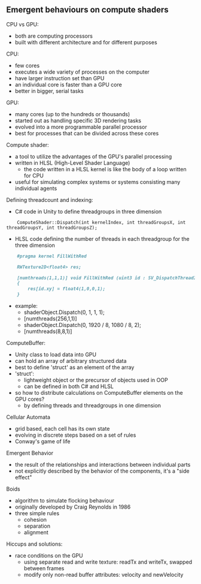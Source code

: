 ## Emergent behaviours on compute shaders

CPU vs GPU:
- both are computing processors
- built with different architecture and for different purposes

CPU:
- few cores
- executes a wide variety of processes on the computer
- have larger instruction set than GPU
- an individual core is faster than a GPU core
- better in bigger, serial tasks

GPU:
- many cores (up to the hundreds or thousands)
- started out as handling specific 3D rendering tasks
- evolved into a more programmable parallel processor
- best for processes that can be divided across these cores

Compute shader:
- a tool to utilize the advantages of the GPU's parallel processing
- written in HLSL (High-Level Shader Language)
  - the code written in a HLSL kernel is like the body of a loop written for CPU
- useful for simulating complex systems or systems consisting many individual agents

Defining threadcount and indexing:
- C# code in Unity to define threadgroups in three dimension <br>
```
    ComputeShader::Dispatch(int kernelIndex, int threadGroupsX, int threadGroupsY, int threadGroupsZ);
```

- HLSL code defining the number of threads in each threadgroup for the three dimension <br>
```markdown
    #pragma kernel FillWithRed

    RWTexture2D<float4> res;

    [numthreads(1,1,1)] void FillWithRed (uint3 id : SV_DispatchThreadID)
    {
        res[id.xy] = float4(1,0,0,1);
    }
```

- example:
  - shaderObject.Dispatch(0, 1, 1, 1);
  - [numthreads(256,1,1)]
  - shaderObject.Dispatch(0, 1920 / 8, 1080 / 8, 2); 
  - [numthreads(8,8,1)]

ComputeBuffer:
- Unity class to load data into GPU
- can hold an array of arbitrary structured data
- best to define 'struct' as an element of the array
 - 'struct':
   - lightweight object or the precursor of objects used in OOP
   - can be defined in both C# and HLSL
- so how to distribute calculations on ComputeBuffer elements on the GPU cores?
  - by defining threads and threadgroups in one dimension

Cellular Automata
- grid based, each cell has its own state
- evolving in discrete steps based on a set of rules
- Conway's game of life

Emergent Behavior
- the result of the relationships and interactions between individual parts
- not explicitly described by the behavior of the components, it's a "side effect"

Boids
- algorithm to simulate flocking behaviour
- originally developed by Craig Reynolds in 1986
- three simple rules
  - cohesion
  - separation
  - alignment

Hiccups and solutions:
- race conditions on the GPU
  - using separate read and write texture: readTx and writeTx, swapped between frames
  - modify only non-read buffer attributes: velocity and newVelocity
